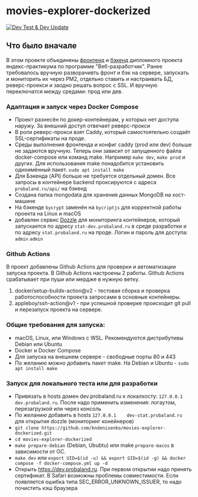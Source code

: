# movies-explorer-dockerized

[![Dev Test & Dev Update](https://github.com/kndenisenko/movies-explorer-dockerized/actions/workflows/dev.yml/badge.svg)](https://github.com/kndenisenko/movies-explorer-dockerized/actions/workflows/dev.yml)

## Что было вначале
В этом проекте объединены [фронтенд](https://github.com/kndenisenko/movies-explorer-frontend) и [бэкенд](https://github.com/kndenisenko/movies-explorer-api) дипломного проекта яндекс-практикума по программе "Веб-разработчик". Ранее требовалось вручную разворачивть фронт и бэк на сервере, запускать и мониторить их через PM2, отдельно ставить и настраивать БД, реверс-проекси и заодно решать вопрос с SSL. И вручную переключатся между средами: прод или дев.


### Адаптация и запуск через Docker Compose
- Проект разнесён по докер-контейнерам, у которых нет доступа наружу. За внешний доступ отвечает реверс-прокси
- В роли реверс-прокси взят Caddy, который самостоятельно создаёт SSL-сертификаты на проде.
- Среды выполнения фронтенда и конфиг caddy (prod или dev) больше не задаются вручную. Теперь они зависит от запущенного файла docker-compose или команд make. Например `make dev`, `make prod` и других. Для использования make понадобится установить одноимённый пакет. `sudo apt install make`
- Для Бэкенда (API) больше не требуется отдельный домен. Все запросы в контейнере backend проксируются с адреса `probaland.ru/api/` на бэкенд
- Создана папка mongodata для хранения данных MongoDB на хост-машине
- На бэкенде `bycrypt` заменён на `bycriptjs` для корректной работы проекта на Linux и macOS
- добавлен сервис [Dozzle](https://github.com/amir20/dozzle) для мониторинга контейнеров, который запускается по адресу `stat-dev.probaland.ru` в среде разработки и по адресу `stat.probaland.ru` на проде. Логин и пароль для доступа: `admin` `admin`

### Github Actions
В проект добавлены Github Actions для проверки и автоматизации запуска проекта. В Github Actions настроены 2 работы. Github Actions срабатывает при пуши или мердже в нужную ветку.
1. docker/setup-buildx-action@v2 - тестовая сборка и проверка работоспособности проекта запросами в основные контейнеры.
2. appleboy/ssh-action@v1 - при успешной проверке происходит git pull и перезапуск проекта на сервере.  

### Общие требования для запуска:
- macOS, Linux, или Windows с WSL. Рекомендуются дистрибутивы Debian или Ubuntu
- Docker и Docker Compose
- Для запуска на внешнем сервере - свободные порты 80 и 443
- По желанию можно добавить пакет make. На Debian и Ubuntu - `sudo apt install make`

### Запуск для локального теста или для разработки
- Привязать в hosts домен dev.probaland.ru к локалхосту: `127.0.0.1	dev.probaland.ru`. После надо применить изменения: логаутом, перезагрузкой или через консоль
- По желанию добавить в hosts `127.0.0.1	dev-stat.probaland.ru` для открытия dozzle (мониторинг конейнеров)
- `git clone https://github.com/kndenisenko/movies-explorer-dockerized.git`
- `cd movies-explorer-dockerized`
- `make prepare-debian` (Debian, Ububtu) или make `prepare-macos` в зависимости от ОС. 
- `make dev` или `export UID=$(id -u) && export GID=$(id -g) && docker compose -f docker-compose.yml up -d`
- Открыть https://dev.probaland.ru. При первом открытии надо принять сертификат. В Safari возможны проблемы совместимости. Если появляется ошибка типа SEC_ERROR_UNKNOWN_ISSUER, то надо почистить кэш браузера